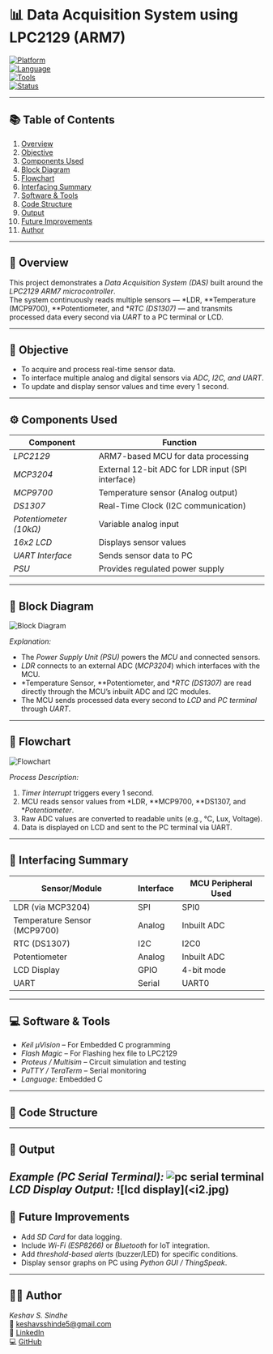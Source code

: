 # 📊 Data Acquisition System using LPC2129 (ARM7)

[![Platform](https://img.shields.io/badge/Platform-ARM7--LPC2129-blue.svg)]()  
[![Language](https://img.shields.io/badge/Language-Embedded%20C-green.svg)]()  
[![Tools](https://img.shields.io/badge/Tools-Keil%2C%20Proteus%2C%20FlashMagic-orange.svg)]()  
[![Status](https://img.shields.io/badge/Status-Working-success.svg)]()

---

## 📚 Table of Contents
1. [Overview](#overview)  
2. [Objective](#objective)  
3. [Components Used](#components-used)  
4. [Block Diagram](#block-diagram)  
5. [Flowchart](#flowchart)  
6. [Interfacing Summary](#interfacing-summary)  
7. [Software & Tools](#software--tools)  
8. [Code Structure](#code-structure)  
9. [Output](#output)  
10. [Future Improvements](#future-improvements)  
11. [Author](#author)

---

## 🧠 Overview
This project demonstrates a *Data Acquisition System (DAS)* built around the *LPC2129 ARM7 microcontroller*.  
The system continuously reads multiple sensors — *LDR, **Temperature (MCP9700), **Potentiometer, and **RTC (DS1307)* — and transmits processed data every second via *UART* to a PC terminal or LCD.

---

## 🎯 Objective
- To acquire and process real-time sensor data.  
- To interface multiple analog and digital sensors via *ADC, I2C, and UART*.  
- To update and display sensor values and time every 1 second.

---

## ⚙ Components Used
| Component | Function |
|------------|-----------|
| *LPC2129* | ARM7-based MCU for data processing |
| *MCP3204* | External 12-bit ADC for LDR input (SPI interface) |
| *MCP9700* | Temperature sensor (Analog output) |
| *DS1307* | Real-Time Clock (I2C communication) |
| *Potentiometer (10kΩ)* | Variable analog input |
| *16x2 LCD* | Displays sensor values |
| *UART Interface* | Sends sensor data to PC |
| *PSU* | Provides regulated power supply |

---

## 🧩 Block Diagram
![Block Diagram](<insert-your-block-diagram-image-link-here>)

*Explanation:*
- The *Power Supply Unit (PSU)* powers the *MCU* and connected sensors.  
- *LDR* connects to an external ADC (*MCP3204*) which interfaces with the MCU.  
- *Temperature Sensor, **Potentiometer, and **RTC (DS1307)* are read directly through the MCU’s inbuilt ADC and I2C modules.  
- The MCU sends processed data every second to *LCD* and *PC terminal* through *UART*.

---

## 🔁 Flowchart
![Flowchart](<insert-your-flowchart-image-link-here>)

*Process Description:*
1. *Timer Interrupt* triggers every 1 second.  
2. MCU reads sensor values from *LDR, **MCP9700, **DS1307, and **Potentiometer*.  
3. Raw ADC values are converted to readable units (e.g., °C, Lux, Voltage).  
4. Data is displayed on LCD and sent to the PC terminal via UART.  

---

## 🧮 Interfacing Summary

| Sensor/Module | Interface | MCU Peripheral Used |
|----------------|------------|----------------------|
| LDR (via MCP3204) | SPI | SPI0 |
| Temperature Sensor (MCP9700) | Analog | Inbuilt ADC |
| RTC (DS1307) | I2C | I2C0 |
| Potentiometer | Analog | Inbuilt ADC |
| LCD Display | GPIO | 4-bit mode |
| UART | Serial | UART0 |

---

## 💻 Software & Tools
- *Keil µVision* – For Embedded C programming  
- *Flash Magic* – For Flashing hex file to LPC2129  
- *Proteus / Multisim* – Circuit simulation and testing  
- *PuTTY / TeraTerm* – Serial monitoring  
- *Language:* Embedded C  

---

## 🧱 Code Structure
---

## 🧾 Output
*Example (PC Serial Terminal):*
![pc serial terminal](i1.jpg)
*LCD Display Output:*
![lcd display](<i2.jpg)
---

## 🚀 Future Improvements
- Add *SD Card* for data logging.  
- Include *Wi-Fi (ESP8266)* or *Bluetooth* for IoT integration.  
- Add *threshold-based alerts* (buzzer/LED) for specific conditions.  
- Display sensor graphs on PC using *Python GUI / ThingSpeak*.

---

## 👨‍💻 Author
*Keshav S. Sindhe*  
📧 [keshavsshinde5@gmail.com](mailto:keshavsshinde5@gmail.com)  
🔗 [LinkedIn](https://linkedin.com/in/keshav-sindhe5)  
💻 [GitHub](https://github.com/keshavsindhe)
